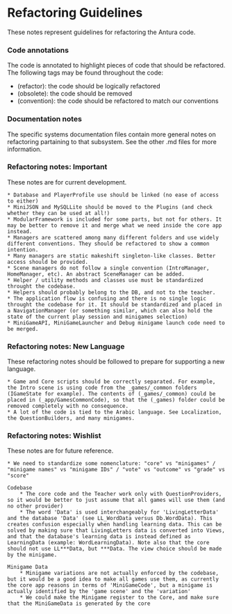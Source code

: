 # Refactoring Guidelines

These notes represent guidelines for refactoring the Antura code.

### Code annotations

The code is annotated to highlight pieces of code that should be refactored.
The following tags may be found throughout the code:

  * (refactor): the code should be logically refactored
  * (obsolete): the code should be removed
  * (convention): the code should be refactored to match our conventions

### Documentation notes

The specific systems documentation files contain more general notes on refactoring partaining to that subsystem.
See the other .md files for more information.


### Refactoring notes: Important

These notes are for current development.

	* Database and PlayerProfile use should be linked (no ease of access to either)
	* MiniJSON and MySQLLite should be moved to the Plugins (and check whether they can be used at all!)
	* ModularFramework is included for some parts, but not for others. It may be better to remove it and merge what we need inside the core app instead.
	* Managers are scattered among many different folders and use widely different conventions. They should be refactored to show a common intention.
	* Many managers are static makeshift singleton-like classes. Better access should be provided.
	* Scene managers do not follow a single convention (IntroManager, HomeManager, etc). An abstract SceneManager can be added.
	* Helper / utility methods and classes use must be standardized throught the codebase.
	* Helpers should probably belong to the DB, and not to the teacher.
	* The application flow is confusing and there is no single logic throught the codebase for it. It should be standardized and placed in a NavigationManager (or something similar, which can also hold the state of the current play session and minigames selection)
	* MiniGameAPI, MiniGameLauncher and Debug minigame launch code need to be merged.

### Refactoring notes: New Language

These refactoring notes should be followed to prepare for supporting a new language.

	* Game and Core scripts should be correctly separated. For example, the Intro scene is using code from the _games/_common folders (IGameState for example). The contents of (_games/_common) could be placed in (_app/GamesCommonCode), so that the (_games) folder could be removed completely with no consequence.
	* A lot of the code is tied to the Arabic language. See Localization, the QuestionBuilders, and many minigames.


### Refactoring notes: Wishlist

These notes are for future reference.

	* We need to standardize some nomenclature: "core" vs "minigames" / "minigame names" vs "minigame IDs" / "vote" vs "outcome" vs "grade" vs "score"

	Codebase
		* The core code and the Teacher work only with QuestionProviders, so it would be better to just assume that all games will use them (and no other provider)
		* The word 'Data' is used interchangeably for 'LivingLetterData' and the database 'Data' (see LL_WordData versus Db.WordData). This creates confusion especially when handling learning data. This can be solved by making sure that LivingLetters data is converted into Views, and that the database's learning data is instead defined as LearningData (example: WordLearningData). Note also that the core should not use LL***Data, but ***Data. The view choice should be made by the minigame.

	Minigame Data
		* Minigame variations are not actually enforced by the codebase, but it would be a good idea to make all games use them, as currently the core app reasons in terms of 'MiniGameCode', but a minigame is actually identified by the 'game scene' and the 'variation'
		* We could make the Minigame register to the Core, and make sure that the MiniGameData is generated by the core
